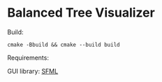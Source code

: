 # Balanced Tree Visualizer

Build:

`cmake -Bbuild && cmake --build build`

Requirements:

GUI library: [SFML](https://github.com/SFML/SFML)
